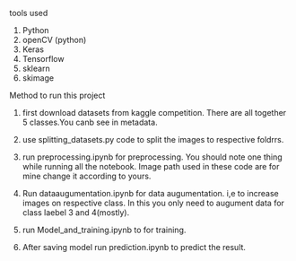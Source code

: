 tools used
1) Python
2) openCV (python)
3) Keras
4) Tensorflow
5) sklearn
6) skimage 

Method to run this project
1) first download datasets from kaggle competition. There are all together 5 classes.You canb see in metadata.

2) use splitting_datasets.py code to split the images to respective foldrrs.

3) run preprocessing.ipynb for preprocessing. You should note one thing while running all the notebook. Image path used in these code are for mine change it according to yours.

3) Run dataaugumentation.ipynb for data augumentation. i,e to increase images on respective class. In this you only need to augument data for class laebel 3 and 4(mostly).

4) run Model_and_training.ipynb to for training.

5) After saving model run prediction.ipynb to predict the result.




